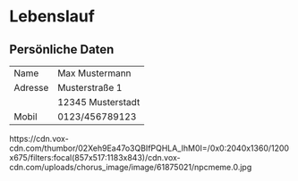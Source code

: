 # Lebenslauf
## Persönliche Daten

<table>
    <tr>
        <td>Name</td>
	<td>Max Mustermann</td>
    </tr>
    <tr>
	<td>Adresse</td>
        <td>Musterstraße 1</td>
    </tr>
    <tr>
        <td></td>
	<td>12345 Musterstadt</td>
    </tr>
    <tr>
	<td>Mobil</td>
        <td>0123/456789123</td>
    </tr>
</table>
<img>https://cdn.vox-cdn.com/thumbor/02Xeh9Ea47o3QBIfPQHLA_IhM0I=/0x0:2040x1360/1200x675/filters:focal(857x517:1183x843)/cdn.vox-cdn.com/uploads/chorus_image/image/61875021/npcmeme.0.jpg</img>
